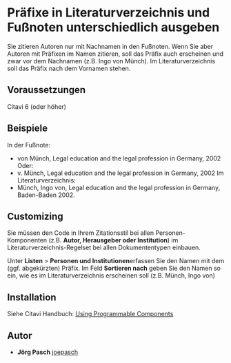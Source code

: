 # Präfixe in Literaturverzeichnis und Fußnoten unterschiedlich ausgeben

Sie zitieren Autoren nur mit Nachnamen in den Fußnoten. Wenn Sie aber Autoren mit Präfixen im Namen zitieren, soll das Präfix auch erscheinen und zwar vor dem Nachnamen (z.B. Ingo von Münch). Im Literaturverzeichnis soll das Präfix nach dem Vornamen stehen. 

## Voraussetzungen
Citavi 6 (oder höher)

## Beispiele
In der Fußnote:
- von Münch, Legal education and the legal profession in Germany, 2002
Oder:
- v. Münch, Legal education and the legal profession in Germany, 2002
Im Literaturverzeichnis: 
- Münch, Ingo von, Legal education and the legal profession in Germany, Baden-Baden 2002.

## Customizing
Sie müssen den Code in Ihrem Zitationsstil bei allen Personen-Komponenten (z.B. **Autor, Herausgeber oder Institution**) im Literaturverzeichnis-Regelset bei allen Dokumententypen einbauen.

Unter **Listen** > **Personen und Institutionen**erfassen Sie den Namen mit dem (ggf. abgekürzten) Präfix. Im Feld **Sortieren nach** geben Sie den Namen so ein, wie es im Literaturverzeichnis erscheinen soll (z.B. Münch, Ingo von)

## Installation
Siehe Citavi Handbuch: [Using Programmable Components](https://www.citavi.com/programmable_components)

## Autor

* **Jörg Pasch** [joepasch](https://github.com/joepasch)
